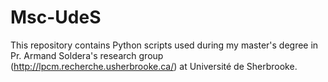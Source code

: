 # Msc-UdeS
This repository contains Python scripts used during my master's degree in Pr. Armand Soldera's research group (http://lpcm.recherche.usherbrooke.ca/) at Université de Sherbrooke.
